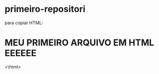 # primeiro-repositori
para copiar HTML:


<html>
  <h1>MEU PRIMEIRO ARQUIVO EM HTML EEEEEE</h1>
<\html>

